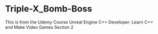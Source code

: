 # Triple-X_Bomb-Boss
This is from the Udemy Course Unreal Engine C++ Developer: Learn C++ and Make Video Games Section 2
